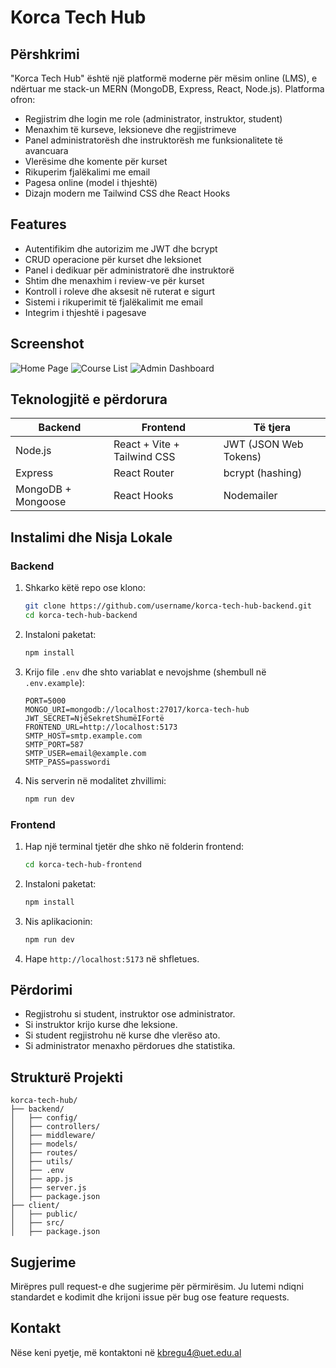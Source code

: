 # Korca Tech Hub

## Përshkrimi

"Korca Tech Hub" është një platformë moderne për mësim online (LMS), e ndërtuar me stack-un MERN (MongoDB, Express, React, Node.js). Platforma ofron:

- Regjistrim dhe login me role (administrator, instruktor, student)
- Menaxhim të kurseve, leksioneve dhe regjistrimeve
- Panel administratorësh dhe instruktorësh me funksionalitete të avancuara
- Vlerësime dhe komente për kurset
- Rikuperim fjalëkalimi me email
- Pagesa online (model i thjeshtë)
- Dizajn modern me Tailwind CSS dhe React Hooks

## Features

- Autentifikim dhe autorizim me JWT dhe bcrypt
- CRUD operacione për kurset dhe leksionet
- Panel i dedikuar për administratorë dhe instruktorë
- Shtim dhe menaxhim i review-ve për kurset
- Kontroll i roleve dhe aksesit në ruterat e sigurt
- Sistemi i rikuperimit të fjalëkalimit me email
- Integrim i thjeshtë i pagesave

## Screenshot

![Home Page](./screenshots/homepage.png)
![Course List](./screenshots/courselist.png)
![Admin Dashboard](./screenshots/admin-dashboard.png)

## Teknologjitë e përdorura

| Backend                  | Frontend                     | Të tjera                  |
|--------------------------|------------------------------|--------------------------|
| Node.js                  | React + Vite + Tailwind CSS  | JWT (JSON Web Tokens)    |
| Express                  | React Router                 | bcrypt (hashing)         |
| MongoDB + Mongoose       | React Hooks                  | Nodemailer               |

## Instalimi dhe Nisja Lokale

### Backend

1. Shkarko këtë repo ose klono:

   ```bash
   git clone https://github.com/username/korca-tech-hub-backend.git
   cd korca-tech-hub-backend
   ```

2. Instaloni paketat:

   ```bash
   npm install
   ```

3. Krijo file `.env` dhe shto variablat e nevojshme (shembull në `.env.example`):

   ```env
   PORT=5000
   MONGO_URI=mongodb://localhost:27017/korca-tech-hub
   JWT_SECRET=NjëSekretShumëIFortë
   FRONTEND_URL=http://localhost:5173
   SMTP_HOST=smtp.example.com
   SMTP_PORT=587
   SMTP_USER=email@example.com
   SMTP_PASS=passwordi
   ```

4. Nis serverin në modalitet zhvillimi:

   ```bash
   npm run dev
   ```

### Frontend

1. Hap një terminal tjetër dhe shko në folderin frontend:

   ```bash
   cd korca-tech-hub-frontend
   ```

2. Instaloni paketat:

   ```bash
   npm install
   ```

3. Nis aplikacionin:

   ```bash
   npm run dev
   ```

4. Hape `http://localhost:5173` në shfletues.

## Përdorimi

- Regjistrohu si student, instruktor ose administrator.
- Si instruktor krijo kurse dhe leksione.
- Si student regjistrohu në kurse dhe vlerëso ato.
- Si administrator menaxho përdorues dhe statistika.

## Strukturë Projekti

```
korca-tech-hub/
├── backend/
│   ├── config/
│   ├── controllers/
│   ├── middleware/
│   ├── models/
│   ├── routes/
│   ├── utils/
│   ├── .env
│   ├── app.js
│   ├── server.js
│   ├── package.json
├── client/
│   ├── public/
│   ├── src/
│   ├── package.json
```

## Sugjerime

Mirëpres pull request-e dhe sugjerime për përmirësim. Ju lutemi ndiqni standardet e kodimit dhe krijoni issue për bug ose feature requests.

## Kontakt

Nëse keni pyetje, më kontaktoni në kbregu4@uet.edu.al
